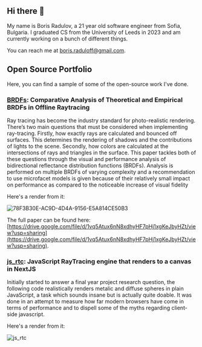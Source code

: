 ## Hi there 👋
My name is Boris Radulov, a 21 year old software engineer from Sofia, Bulgaria. I graduated CS from the University of Leeds in 2023 and am currently working on a bunch of different things.

You can reach me at [boris.raduloff@gmail.com](mailto:boris.raduloff@gmail.com).

## Open Source Portfolio
Here, you can find a sample of some of the open-source work I've done.

### [BRDFs](https://gitlab.com/BorisRadulov/final_year_project): Comparative Analysis of Theoretical and Empirical BRDFs in Offline Raytracing
Ray tracing has become the industry standard for photo-realistic rendering. There’s two main questions that must be considered when implementing ray-tracing. Firstly, how exactly rays are calculated and bounced off surfaces. This determines the rendering of shadows and the contributions of lights to the scene. Secondly, how colors are calculated at the intersections of rays and triangles in the surface. This paper tackles both of these questions through the visual and performance analysis of bidirectional reflectance distribution functions (BRDFs). Analysis is performed on multiple BRDFs of varying complexity and a recommendation to use microfacet models is given because of their relatively small impact on performance as compared to the noticeable increase of visual fidelity

Here's a render from it:

![78F3B30E-AC9D-4D4A-9156-E5A814CE50B3](https://github.com/BobbyRaduloff/BobbyRaduloff/assets/17109226/a257bc4e-4c2b-4f4e-948e-e142cc1b084a)

The full paper can be found here: [https://drive.google.com/file/d/1vq5Atux6nN8xdhyHF7pHj1xgKeJbyHZt/view?usp=sharing](https://drive.google.com/file/d/1vq5Atux6nN8xdhyHF7pHj1xgKeJbyHZt/view?usp=sharing).

### [js_rtc](https://github.com/BobbyRaduloff/js_rtc): JavaScript RayTracing engine that renders to a canvas in NextJS
Initially started to answer a final year project research question, the following code realistically renders metalic and diffuse spheres in plain JavaScript, a task which sounds insane but is actually quite doable. It was done in an attempt to measure how far modern browsers have come in terms of performance and to dispell some of the myths regarding client-side javascript.

Here's a render from it:

![js_rtc](https://user-images.githubusercontent.com/17109226/224798346-a2d66907-beab-48db-a866-6b6070fe29eb.png)
